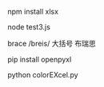 npm install xlsx

node test3.js

brace  /breis/ 大括号 布瑞思

pip install openpyxl

python colorEXcel.py
